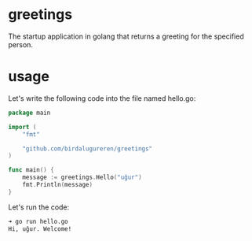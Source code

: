 # greetings
The startup application in golang that returns a greeting for the specified person.

# usage
Let's write the following code into the file named hello.go:

```go
package main

import (
	"fmt"

	"github.com/birdalugureren/greetings"
)

func main() {
	message := greetings.Hello("uğur")
	fmt.Println(message)
}
```
Let's run the code:
```sh
➜ go run hello.go
Hi, uğur. Welcome!
```
